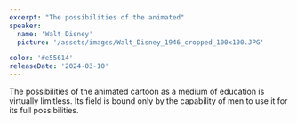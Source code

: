 ```yaml
---
excerpt: "The possibilities of the animated"
speaker:
  name: 'Walt Disney'
  picture: '/assets/images/Walt_Disney_1946_cropped_100x100.JPG'

color: '#e55614'
releaseDate: '2024-03-10'
---
```

The possibilities of the animated cartoon as a medium of education is virtually limitless. Its field is bound only by the capability of men to use it for its full possibilities.
